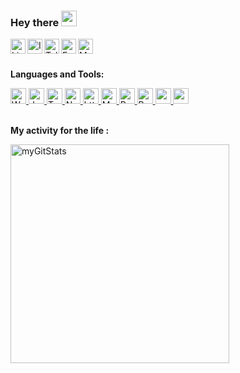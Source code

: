 
### Hey there <img src="https://media.giphy.com/media/hvRJCLFzcasrR4ia7z/giphy.gif" width="25px">

<a href="https://www.linkedin.com/in/%D0%BD%D0%B0%D1%81%D1%82%D1%8F-%D0%B3%D1%80%D0%B8%D0%B3%D0%BE%D1%80%D1%8C%D0%B5%D0%B2%D0%B0-793144218/">
  <img align="left" alt="Linkdin" width="24px" src="https://github.com/NastyaGrigorieva/icons/blob/main/linkedin.png" />
</a>
<a href="https://www.instagram.com/nastase_grig/">
  <img align="left" alt="Instagram" width="24px" src="https://github.com/NastyaGrigorieva/icons/blob/main/instagram.png" />
</a>
<a href="https://t.me/GrigorievaAnastasy">
  <img align="left" alt="Telegram" width="24px" src="https://github.com/NastyaGrigorieva/icons/blob/main/telegram.png" />
</a>
<a href="https://m.facebook.com/profile.php">
  <img align="left" alt="Facebook" width="24px" src="https://github.com/NastyaGrigorieva/icons/blob/main/facebook.png" />
</a>
<a href="mailto:nastya.grigoreva1502@gmail.com">
  <img align="left" alt="Mail" width="24px" src="https://github.com/NastyaGrigorieva/icons/blob/main/gmail.png" />
</a>

<br />
<br />

**Languages and Tools:**  

<a href="https://github.com/NastyaGrigorieva/icons/blob/main/skils/WebStorm.png">
  <img height="25" title="WebStorm" src="https://github.com/NastyaGrigorieva/icons/blob/main/skils/WebStorm.png">
</a>
<!-- <a href="https://github.com/NastyaGrigorieva/icons/blob/main/skils/VisualStudioCode.png">
  <img height="25" title="VSC" src="https://github.com/NastyaGrigorieva/icons/blob/main/skils/VisualStudioCode.png">
</a> -->
<a href="https://github.com/NastyaGrigorieva/icons/blob/main/skils/JavaScript.png">
  <img height="25" title="JavaScript" src="https://github.com/NastyaGrigorieva/icons/blob/main/skils/JavaScript.png">
</a>
<a href="https://github.com/NastyaGrigorieva/icons/blob/main/skils/TypeScript.png">
  <img height="25" title="TypeScript" src="https://github.com/NastyaGrigorieva/icons/blob/main/skils/TypeScript.png">
</a>
<a href="https://github.com/NastyaGrigorieva/icons/blob/main/skils/NodeJS.png">
  <img height="25" title="NodeJs" src="https://github.com/NastyaGrigorieva/icons/blob/main/skils/NodeJS.png">
</a>
<a href="https://github.com/NastyaGrigorieva/icons/blob/main/skils/MongoDB.png">
  <img height="25" title="https://github.com/NastyaGrigorieva/icons/blob/main/skils/MongoDB.png">
</a>
<a href="https://github.com/NastyaGrigorieva/icons/blob/main/skils/MySQL.png">
  <img height="25" title="MySQL" src="https://github.com/NastyaGrigorieva/icons/blob/main/skils/MySQL.png">
</a>

<a href="https://github.com/NastyaGrigorieva/icons/blob/main/skils/React.png">
  <img height="25" title="React" src="https://github.com/NastyaGrigorieva/icons/blob/main/skils/React.png">
</a>
<a href="https://github.com/NastyaGrigorieva/icons/blob/main/skils/Redux.png">
  <img height="25" title="Redux" src="https://github.com/NastyaGrigorieva/icons/blob/main/skils/Redux.png">
</a>

<a href="https://github.com/NastyaGrigorieva/icons/blob/main/skils/yarn.png">
  <img height="25" title="yarn" src="https://github.com/NastyaGrigorieva/icons/blob/main/skils/yarn.png">
</a>
<a href="https://github.com/NastyaGrigorieva/icons/blob/main/skils/npm.png">
  <img height="25" title="npm" src="https://github.com/NastyaGrigorieva/icons/blob/main/skils/npm.png">
</a>

<br />
<br />

**My activity for the life :**

<div> 
  <img width="350px" src="https://github-readme-stats.vercel.app/api?username=NastyaGrigorieva&show_icons=true" alt="myGitStats" > 
</div>
